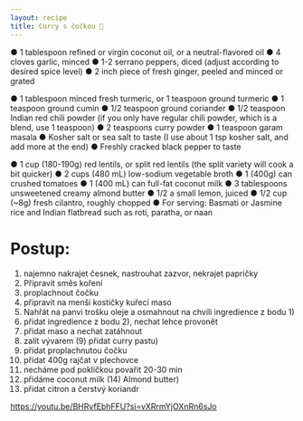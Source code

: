 ```yaml
---
layout: recipe
title: Curry s čočkou 🍛
---
```

● 1 tablespoon refined or virgin coconut oil, or a neutral-flavored oil
● 4 cloves garlic, minced
●  1-2 serrano peppers, diced (adjust according to desired spice level)
● 2 inch piece of fresh ginger, peeled and minced or grated

● 1 tablespoon minced fresh turmeric, or 1 teaspoon ground turmeric
● 1 teaspoon ground cumin
● 1/2 teaspoon ground coriander
● 1/2 teaspoon Indian red chili powder (if you only have regular chili powder, which is a blend, use 1 teaspoon)
●  2 teaspoons curry powder
● 1 teaspoon garam masala
● Kosher salt or sea salt to taste (I use about 1 tsp kosher salt, and add more at the end)
●  Freshly cracked black pepper to taste

●  1 cup (180-190g) red lentils, or split red lentils (the split variety will cook a bit quicker)
● 2 cups (480 mL) low-sodium vegetable broth
● 1 (400g) can crushed tomatoes
●  1 (400 mL) can full-fat coconut milk
● 3 tablespoons unsweetened creamy almond butter
● 1/2 a small lemon, juiced
● 1/2 cup (~8g) fresh cilantro, roughly chopped
● For serving: Basmati or Jasmine rice and Indian flatbread such as roti, paratha, or naan



# Postup:

1) najemno nakrajet česnek, nastrouhat zazvor, nekrajet papričky
2) Připravit směs koření
3) proplachnout čočku
4) připravit na menší kostičky kuřecí maso
5) Nahřát na panvi trošku oleje a osmahnout na chvíli ingredience z bodu 1)
6) přidat ingredience z bodu 2), nechat lehce provonět
7) přidat maso a nechat zatáhnout
8) zalít vývarem
(9) přidat curry pastu)
10) přidat proplachnutou čočku
11) přidat 400g rajčat v plechovce
12) necháme pod pokličkou povařit 20-30 min
13) přidáme coconut milk
(14) Almond butter)
15) přidat citron a čerstvý  koriandr 


https://youtu.be/BHRyfEbhFFU?si=vXRrmYjOXnRn6sJo
